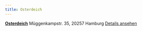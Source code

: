 ```yaml
---
title: Osterdeich
---
```

**[Osterdeich](http://4sq.com/bCNgtE)** Müggenkampstr. 35, 20257 Hamburg
[Details ansehen](http://4sq.com/bCNgtE)